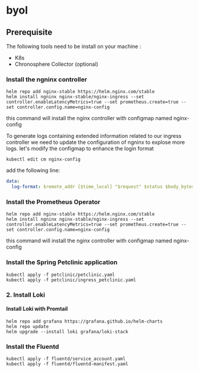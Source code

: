 # byol

## Prerequisite
The following tools need to be install on your machine :
- K8s
- Chronosphere Collector (optional)



###  Install the ngninx controller
```
helm repo add nginx-stable https://helm.nginx.com/stable
helm install ngninx nginx-stable/nginx-ingress --set controller.enableLatencyMetrics=true --set prometheus.create=true --set controller.config.name=nginx-config
```
this command will install the nginx controller with configmap named nginx-config

To generate logs containing extended information related to our ingress controller we need to update the configuration of ngninx to explose more logs.
let's modify the configmap to enhance the login format
```
kubectl edit cm nginx-config
```
add the following line:
```yaml
data:
  log-format: $remote_addr [$time_local] "$request" $status $body_bytes_sent $request_time $upstream_addr $upstream_response_time $proxy_host $upstream_status $resource_name $resource_type $resource_namespace $service
```

###  Install the Prometheus Operator
```
helm repo add nginx-stable https://helm.nginx.com/stable
helm install ngninx nginx-stable/nginx-ingress --set controller.enableLatencyMetrics=true --set prometheus.create=true --set controller.config.name=nginx-config
```
this command will install the nginx controller with configmap named nginx-config

###  Install the Spring Petclinic application
```
kubectl apply -f petclinic/petclinic.yaml    
kubectl apply -f petclinic/ingress_petclinic.yaml
```

### 2. Install Loki
#### Install Loki with Promtail
```
helm repo add grafana https://grafana.github.io/helm-charts
helm repo update
helm upgrade --install loki grafana/loki-stack
```

###  Install the Fluentd
```
kubectl apply -f fluentd/service_account.yaml    
kubectl apply -f fluentd/fluentd-manifest.yaml
```

